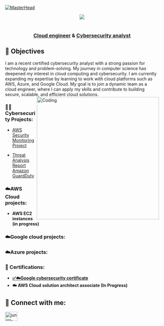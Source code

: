 [![MasterHead](https://firebasestorage.googleapis.com/v0/b/flexi-coding.appspot.com/o/dempgi7-520f8d5f-63d4-4453-8822-dbc149ae27f8.gif?alt=media&token=91c0c7b2-93c3-4029-b011-1a8703c5730d)](https://rishavchanda.io)


<p align="center">

<img src="https://readme-typing-svg.herokuapp.com?color=0d8eceF&size=30&center=true&vCenter=true&width=550&height=70&lines=Hey+There+👋+I'm+Junior+Kalomba;">

</p>

<h3 align="center"><br/><a href="https://github.com/juniorklb">Cloud engineer</a> & <a href="https://github.com/juniorklb">Cybersecurity analyst</a> </a>
</h3>

<h2>🎯 Objectives </h2>
I am a recent certified cybersecurity analyst with a strong passion for technology and problem-solving. My journey in computer science has deepened my interest in cloud computing and cybersecurity. I am currently expanding my expertise by learning to work with cloud platforms such as AWS, Azure, and Google Cloud. My goal is to join a dynamic team as a cloud engineer, where I can apply my skills and contribute to building secure, scalable, and efficient cloud solutions.   

<img align="right" alt="Coding" width="400" src="https://cdn.dribbble.com/users/1162077/screenshots/3848914/programmer.gif">
<h3>👨‍💻 Cybersecurity Projects:</h3>

- <a href="https://github.com/Juniorklb/Security-Monitoring-Project-on-AWS/blob/main/README.md">AWS Security Monitoring Project</a>

  
- <a href="https://github.com/Juniorklb/Amazon-GuardDuty/edit/main/README.md">Threat Analysis Report Amazon GuardDuty</a>
<h3>☁️AWS Cloud projects:</h3>

- <b>AWS EC2 instances (in progress)</b>

<h3>☁️Google cloud projects:</h3>

<h3>☁️Azure projects:</h3>

<h3>📜 Certifications:</h3>

- <b>[✅☁️Google cybersecurity certificate](https://www.coursera.org/account/accomplishments/professional-cert/SKOVKYASX5V5)</b>
- <b>☁️ AWS Cloud solution architect associate (In Progress)

</b>
<h2>👥 Connect with me:</h2>
<a href="https://linkedin.com/in/junior-kalomba-10002a18a" target="blank"><img align="center" src="https://raw.githubusercontent.com/rahuldkjain/github-profile-readme-generator/master/src/images/icons/Social/linked-in-alt.svg" alt="junior-kalomba-10002a18a" height="30" width="40" /></a





[linkedin]: https://linkedin.com/in/Juniorkalomba

<!--
**joshmadakor1/joshmadakor1** is a ✨ _special_ ✨ repository because its `README.md` (this file) appears on your GitHub profile.

Here are some ideas to get you started:

- 🔭 I’m currently working on ...
- 🌱 I’m currently learning ...
- 👯 I’m looking to collaborate on ...
- 🤔 I’m looking for help with ...
- 💬 Ask me about ...
- 📫 How to reach me: ...
- 😄 Pronouns: ...
- ⚡ Fun fact: ...
-->
